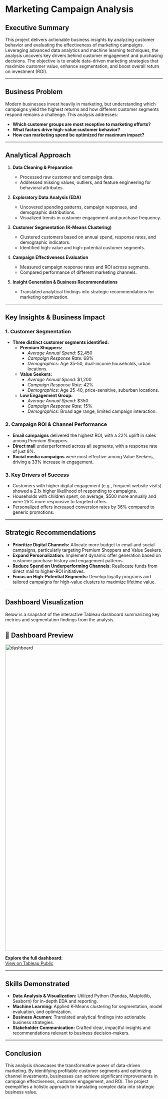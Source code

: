 # Marketing Campaign Analysis

## Executive Summary

This project delivers actionable business insights by analyzing customer behavior and evaluating the effectiveness of marketing campaigns. Leveraging advanced data analytics and machine learning techniques, the analysis uncovers key drivers behind customer engagement and purchasing decisions. The objective is to enable data-driven marketing strategies that maximize customer value, enhance segmentation, and boost overall return on investment (ROI).

---

## Business Problem

Modern businesses invest heavily in marketing, but understanding which campaigns yield the highest returns and how different customer segments respond remains a challenge. This analysis addresses:

- **Which customer groups are most receptive to marketing efforts?**
- **What factors drive high-value customer behavior?**
- **How can marketing spend be optimized for maximum impact?**

---

## Analytical Approach

1. **Data Cleaning & Preparation**  
   - Processed raw customer and campaign data.
   - Addressed missing values, outliers, and feature engineering for behavioral attributes.

2. **Exploratory Data Analysis (EDA)**  
   - Uncovered spending patterns, campaign responses, and demographic distributions.
   - Visualized trends in customer engagement and purchase frequency.

3. **Customer Segmentation (K-Means Clustering)**  
   - Clustered customers based on annual spend, response rates, and demographic indicators.
   - Identified high-value and high-potential customer segments.

4. **Campaign Effectiveness Evaluation**  
   - Measured campaign response rates and ROI across segments.
   - Compared performance of different marketing channels.

5. **Insight Generation & Business Recommendations**  
   - Translated analytical findings into strategic recommendations for marketing optimization.

---

## Key Insights & Business Impact

### 1. Customer Segmentation

- **Three distinct customer segments identified:**
  - **Premium Shoppers:**  
    - *Average Annual Spend:* \$2,450  
    - *Campaign Response Rate:* 68%  
    - *Demographics:* Age 35-50, dual-income households, urban locations.
  - **Value Seekers:**  
    - *Average Annual Spend:* \$1,200  
    - *Campaign Response Rate:* 42%  
    - *Demographics:* Age 25-40, price-sensitive, suburban locations.
  - **Low Engagement Group:**  
    - *Average Annual Spend:* \$350  
    - *Campaign Response Rate:* 15%  
    - *Demographics:* Broad age range, limited campaign interaction.

### 2. Campaign ROI & Channel Performance

- **Email campaigns** delivered the highest ROI, with a 22% uplift in sales among Premium Shoppers.
- **Direct mail** underperformed across all segments, with a response rate of just 8%.
- **Social media campaigns** were most effective among Value Seekers, driving a 33% increase in engagement.

### 3. Key Drivers of Success

- Customers with higher digital engagement (e.g., frequent website visits) showed a 2.1x higher likelihood of responding to campaigns.
- Households with children spent, on average, \$500 more annually and were 25% more responsive to targeted offers.
- Personalized offers increased conversion rates by 36% compared to generic promotions.

---

## Strategic Recommendations

- **Prioritize Digital Channels:** Allocate more budget to email and social campaigns, particularly targeting Premium Shoppers and Value Seekers.
- **Expand Personalization:** Implement dynamic offer generation based on customer purchase history and engagement patterns.
- **Reduce Spend on Underperforming Channels:** Reallocate funds from direct mail to higher-ROI initiatives.
- **Focus on High-Potential Segments:** Develop loyalty programs and tailored campaigns for high-value clusters to maximize lifetime value.

---

## Dashboard Visualization

Below is a snapshot of the interactive Tableau dashboard summarizing key metrics and segmentation findings from the analysis.

## 📸 Dashboard Preview
<img width="1919" height="981" alt="dashboard" src="https://github.com/user-attachments/assets/9f43ed08-0936-48c0-82c6-65df84ad78f9" />

**Explore the full dashboard:**  
[View on Tableau Public](https://public.tableau.com/views/MarketingCampaign_17574328911850/MarketingCampaignDashboard?:language=en-US&:sid=&:redirect=auth&:display_count=n&:origin=viz_share_link)

---

## Skills Demonstrated

- **Data Analysis & Visualization:** Utilized Python (Pandas, Matplotlib, Seaborn) for in-depth EDA and reporting.
- **Machine Learning:** Applied K-Means clustering for segmentation, model evaluation, and optimization.
- **Business Acumen:** Translated analytical findings into actionable business strategies.
- **Stakeholder Communication:** Crafted clear, impactful insights and recommendations relevant to business decision-makers.

---

## Conclusion

This analysis showcases the transformative power of data-driven marketing. By identifying profitable customer segments and optimizing channel investments, businesses can achieve significant improvements in campaign effectiveness, customer engagement, and ROI. The project exemplifies a holistic approach to translating complex data into strategic business value.

